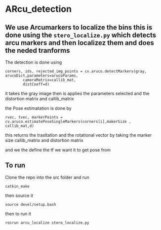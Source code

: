 # ARcu_detection
We use Arcumarkers to localize the bins this is done using the ```stero_localize.py``` which detects arcu markers and then localizez them and does the neded tranforms
------
The detection is done using
```
corners, ids, rejected_img_points = cv.aruco.detectMarkers(gray, arucoDict,parameters=arucoParams,
        cameraMatrix=callib_mat,
        distCoeff=d)
```
it takes the gray image then is applies the parameters selected and the distortion matrix and callib_matrix

the Pose estimatation is done by 
```
rvec, tvec, markerPoints = cv.aruco.estimatePoseSingleMarkers(corners[i],makerSize , callib_mat,d)
```
this returns the trasltation and the rotational vector by taking the marker size callib_matrix and distortion matrix

and we the define the tf we want it to get pose from

## To run
Clone the repo into the src folder and 
run
```
catkin_make
```
then source it
```
source devel/setup.bash
```
then to run it
```
rosrun arcu_localize stero_localize.py
```

